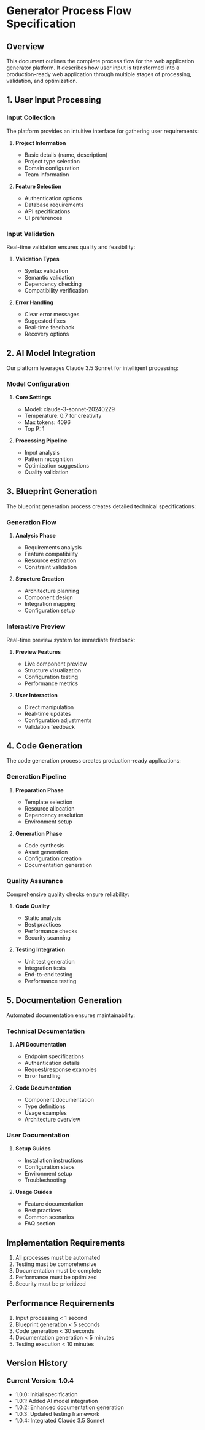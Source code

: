 # Generator Process Flow Specification

## Overview

This document outlines the complete process flow for the web application generator platform. It describes how user input is transformed into a production-ready web application through multiple stages of processing, validation, and optimization.

## 1. User Input Processing

### Input Collection

The platform provides an intuitive interface for gathering user requirements:

1. **Project Information**
   - Basic details (name, description)
   - Project type selection
   - Domain configuration
   - Team information

2. **Feature Selection**
   - Authentication options
   - Database requirements
   - API specifications
   - UI preferences

### Input Validation

Real-time validation ensures quality and feasibility:

1. **Validation Types**
   - Syntax validation
   - Semantic validation
   - Dependency checking
   - Compatibility verification

2. **Error Handling**
   - Clear error messages
   - Suggested fixes
   - Real-time feedback
   - Recovery options

## 2. AI Model Integration

Our platform leverages Claude 3.5 Sonnet for intelligent processing:

### Model Configuration

1. **Core Settings**
   - Model: claude-3-sonnet-20240229
   - Temperature: 0.7 for creativity
   - Max tokens: 4096
   - Top P: 1

2. **Processing Pipeline**
   - Input analysis
   - Pattern recognition
   - Optimization suggestions
   - Quality validation

## 3. Blueprint Generation

The blueprint generation process creates detailed technical specifications:

### Generation Flow

1. **Analysis Phase**
   - Requirements analysis
   - Feature compatibility
   - Resource estimation
   - Constraint validation

2. **Structure Creation**
   - Architecture planning
   - Component design
   - Integration mapping
   - Configuration setup

### Interactive Preview

Real-time preview system for immediate feedback:

1. **Preview Features**
   - Live component preview
   - Structure visualization
   - Configuration testing
   - Performance metrics

2. **User Interaction**
   - Direct manipulation
   - Real-time updates
   - Configuration adjustments
   - Validation feedback

## 4. Code Generation

The code generation process creates production-ready applications:

### Generation Pipeline

1. **Preparation Phase**
   - Template selection
   - Resource allocation
   - Dependency resolution
   - Environment setup

2. **Generation Phase**
   - Code synthesis
   - Asset generation
   - Configuration creation
   - Documentation generation

### Quality Assurance

Comprehensive quality checks ensure reliability:

1. **Code Quality**
   - Static analysis
   - Best practices
   - Performance checks
   - Security scanning

2. **Testing Integration**
   - Unit test generation
   - Integration tests
   - End-to-end testing
   - Performance testing

## 5. Documentation Generation

Automated documentation ensures maintainability:

### Technical Documentation

1. **API Documentation**
   - Endpoint specifications
   - Authentication details
   - Request/response examples
   - Error handling

2. **Code Documentation**
   - Component documentation
   - Type definitions
   - Usage examples
   - Architecture overview

### User Documentation

1. **Setup Guides**
   - Installation instructions
   - Configuration steps
   - Environment setup
   - Troubleshooting

2. **Usage Guides**
   - Feature documentation
   - Best practices
   - Common scenarios
   - FAQ section

## Implementation Requirements

1. All processes must be automated
2. Testing must be comprehensive
3. Documentation must be complete
4. Performance must be optimized
5. Security must be prioritized

## Performance Requirements

1. Input processing < 1 second
2. Blueprint generation < 5 seconds
3. Code generation < 30 seconds
4. Documentation generation < 5 minutes
5. Testing execution < 10 minutes

## Version History

### Current Version: 1.0.4

- 1.0.0: Initial specification
- 1.0.1: Added AI model integration
- 1.0.2: Enhanced documentation generation
- 1.0.3: Updated testing framework
- 1.0.4: Integrated Claude 3.5 Sonnet 